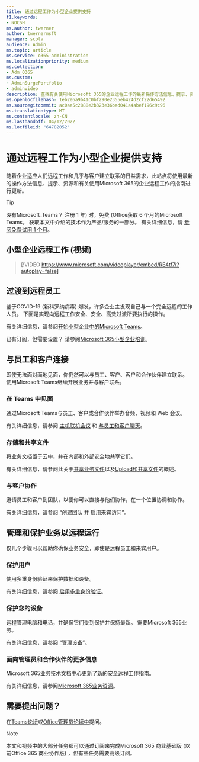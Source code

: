 ```yaml
---
title: 通过远程工作为小型企业提供支持
f1.keywords:
- NOCSH
ms.author: twerner
author: twernermsft
manager: scotv
audience: Admin
ms.topic: article
ms.service: o365-administration
ms.localizationpriority: medium
ms.collection:
- Adm_O365
ms.custom:
- AdminSurgePortfolio
- adminvideo
description: 查找有关使用Microsoft 365的企业远程工作的最新操作方法信息、提示、资源和指南。
ms.openlocfilehash: 1eb2e6a9b41c0bf290e2355eb424d2cf22d65492
ms.sourcegitcommit: ac0ae5c2888e2b323e36bad041a4abef196c9c96
ms.translationtype: MT
ms.contentlocale: zh-CN
ms.lasthandoff: 04/12/2022
ms.locfileid: "64782052"
---
```

# <a name="empower-your-small-business-with-remote-work"></a>通过远程工作为小型企业提供支持

随着企业适应人们远程工作和几乎与客户建立联系的日益需求，此站点将使用最新的操作方法信息、提示、资源和有关使用Microsoft 365的企业远程工作的指南进行更新。

> [!TIP]
> 没有Microsoft_Teams？ 注册 1 年) 时，免费 (Office获取 6 个月的Microsoft Teams。 获取本文中介绍的技术作为产品/服务的一部分。 有关详细信息，请 [参阅免费试用 1 个月](https://aka.ms/SMBTeamsOffer)。

## <a name="remote-work-for-your-small-business-video"></a>小型企业远程工作 (视频) 

> [!VIDEO https://www.microsoft.com/videoplayer/embed/RE4tf7i?autoplay=false]

## <a name="transitioning-to-a-remote-workforce"></a>过渡到远程员工

鉴于COVID-19 (新科罗纳病毒) 爆发，许多企业主发现自己与一个完全远程的工作人员。 下面是实现向远程工作安全、安全、高效过渡所要执行的操作。

有关详细信息，请参阅[开始小型企业中的Microsoft Teams](https://support.microsoft.com/office/6723dc43-dbc0-46e6-af49-8a2d1c5cb937)。

已有订阅，但需要设置？ 请参阅[Microsoft 365小型企业培训](../../business-video/index.yml)。

## <a name="connect-with-employees-and-customers"></a>与员工和客户连接

即使无法面对面地见面，你仍然可以与员工、客户、客户和合作伙伴建立联系。 使用Microsoft Teams继续开展业务并与客户联系。

### <a name="meet-up-in-teams"></a>在 Teams 中见面

通过Microsoft Teams与员工、客户或合作伙伴举办音频、视频和 Web 会议。

有关详细信息，请参阅 [主机联机会议](https://support.microsoft.com/office/65748808-a403-462c-a6e1-b169e5bc6c92) 和 [与员工和客户聊天](https://support.microsoft.com/office/65748808-a403-462c-a6e1-b169e5bc6c92)。

### <a name="store-and-share-files"></a>存储和共享文件

将业务文档置于云中，并在内部和外部安全地共享它们。

有关详细信息，请参阅此关于[共享业务文件](../../business-video/overview-file-sharing.md)以及[Upload和共享文件](https://support.microsoft.com/office/upload-and-share-files-57b669db-678e-424e-b0a0-15d19215cb12)的概述。

### <a name="collaborate-with-customers"></a>与客户协作

邀请员工和客户到团队，以便你可以直接与他们协作，在一个位置协调和协作。

有关详细信息，请参阅 [“创建团队](https://support.microsoft.com/office/fccb4fa6-f864-4508-bdde-256e7384a14f) 并 [启用来宾访问](/MicrosoftTeams/guest-access)”。

## <a name="manage-and-secure-your-business-to-run-remotely"></a>管理和保护业务以远程运行

仅几个步骤可以帮助你确保业务安全，即使是远程员工和来宾用户。

### <a name="secure-your-users"></a>保护用户

使用多重身份验证来保护数据和设备。

有关详细信息，请参阅 [启用多重身份验证](../security-and-compliance/set-up-multi-factor-authentication.md)。

### <a name="secure-your-devices"></a>保护您的设备

远程管理电脑和电话，并确保它们受到保护并保持最新。 需要Microsoft 365业务。

有关详细信息，请参阅 [“管理设备](../../business-video/secure-win-10-pro-devices.md)”。

### <a name="more-for-admins-and-partners"></a>面向管理员和合作伙伴的更多信息

Microsoft 365业务技术文档中心更新了新的安全远程工作指南。

有关详细信息，请参阅[Microsoft 365业务资源](/microsoft-365/business)。

## <a name="need-to-ask-a-question"></a>需要提出问题？

在[Teams论坛](https://answers.microsoft.com/msteams/forum)或[Office管理员论坛中](https://answers.microsoft.com)提问。

> [!NOTE]
> 本文和视频中的大部分任务都可以通过订阅来完成Microsoft 365 商业基础版 (以前Office 365 商业协作版) ，但有些任务需要高级订阅。
